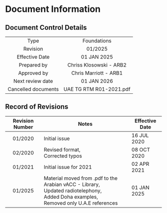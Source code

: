 # Document Information
## Document Control Details
|                     |                         |
|:-------------------:|:-----------------------:|
|         Type        |       Foundations       |
|       Revision      |         01/2025         |
|    Effective Date   |       01 JAN 2025       |
|     Prepared by     | Chriss Klosowski - ARB2 |
|     Approved by     |  Chris Marriott - ARB1  |
|   Next review date  |       01 JAN 2026       |
| Cancelled documents | UAE TG RTM R01-2021.pdf |

## Record of Revisions
| Revision Number | Notes                                                                                                                                       | Effective Date |
|:---------------:|---------------------------------------------------------------------------------------------------------------------------------------------|----------------|
|     01/2020     | Initial issue                                                                                                                               | 16 JUL 2020    |
|     02/2020     | Revised format,<br>Corrected typos                                                                                                          | 08 OCT 2020    |
|     01/2021     | Initial issue for 2021                                                                                                                      | 02 APR 2021    |
|     01/2025     | Material moved from .pdf to the Arabian vACC - Library,<br>Updated radiotelephony,<br>Added Doha examples,<br>Removed only U.A.E references | 01 JAN 2025    |